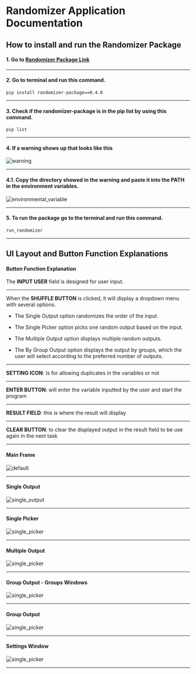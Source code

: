 # Randomizer Application Documentation

## How to install and run the Randomizer Package
  #### 1. Go to [Randomizer Package Link](https://pypi.org/project/randomizer-package/0.4.0/#description)
  ***
  #### 2. Go to terminal and run this command.
    pip install randomizer-package==0.4.0
  ***
  #### 3. Check if the randomizer-package is in the pip list by using this command.
    pip list
  ***
  #### 4. If a warning shows up that looks like this
  ![warning](doc_imgs/warning_script.jpg)
  ***
  #### 4.1. Copy the directory showed in the warning and paste it into the PATH in the environment variables.
  ![environmental_variable](doc_imgs/environmental_variable.gif)
  ***
  #### 5. To run the package go to the terminal and run this command.
    run_randomizer

---

## UI Layout and Button Function Explanations
  #### Button Function Explanation
The **INPUT USER** field is designed for user input. 
***

When the **SHUFFLE BUTTON** is clicked, it will display a dropdown menu with several options. 

  * The Single Output option randomizes the order of the input. 

  * The Single Picker option picks one random output based on the input. 

  * The Multiple Output option displays multiple random outputs. 

  * The By Group Output option displays the output by groups, which the user will select according to the preferred number of outputs.
    
 ***
 **SETTING ICON**: Is for allowing duplicates in the
 variables or not
 ***
 
 **ENTER BUTTON**: will enter the variable inputted by
 the user and start the program
 
 ***
 **RESULT FIELD**: this is where the result will display
 ***
 
 **CLEAR BUTTON**: to clear the displayed output in the result
 field to be use again in the next task

  ***
  #### Main Frame
  ![default](doc_imgs/default.png)
  ***

  #### Single Output
  ![single_output](doc_imgs/single_output.png)
  ***

  #### Single Picker
  ![single_picker](doc_imgs/single_picker.png)
  ***

  #### Multiple Output
  ![single_picker](doc_imgs/multiple_output.png)
  ***

  #### Group Output - Groups Windows
  ![single_picker](doc_imgs/group_output_group_window.png)
  ***

  #### Group Output
  ![single_picker](doc_imgs/group_output.png)
  ***

  #### Settings Window
  ![single_picker](doc_imgs/settings.png)
  ***

  
